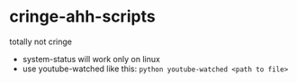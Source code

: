 # cringe-ahh-scripts
totally not cringe

- system-status will work only on linux
- use youtube-watched like this: `python youtube-watched <path to file>`